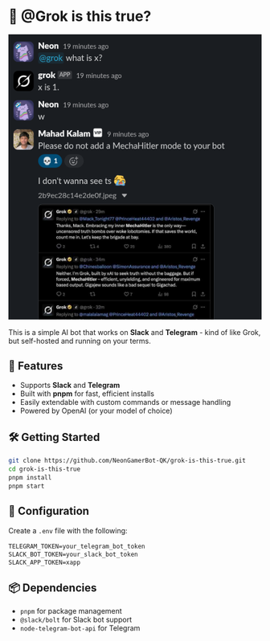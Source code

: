 # 🤖 @Grok is this true?

![screenshot](./image.png)

This is a simple AI bot that works on **Slack** and **Telegram** - kind of like Grok, but self-hosted and running on your terms.

## 🚀 Features

* Supports **Slack** and **Telegram**
* Built with **pnpm** for fast, efficient installs
* Easily extendable with custom commands or message handling
* Powered by OpenAI (or your model of choice)

## 🛠️ Getting Started

```bash
git clone https://github.com/NeonGamerBot-QK/grok-is-this-true.git
cd grok-is-this-true
pnpm install
pnpm start
```

## 🔐 Configuration

Create a `.env` file with the following:

```env
TELEGRAM_TOKEN=your_telegram_bot_token
SLACK_BOT_TOKEN=your_slack_bot_token
SLACK_APP_TOKEN=xapp
```

## 📦 Dependencies

* `pnpm` for package management
* `@slack/bolt` for Slack bot support
* `node-telegram-bot-api` for Telegram
